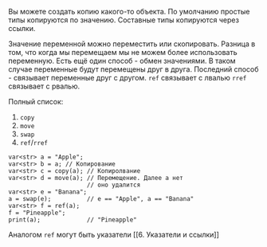 Вы можете создать копию какого-то объекта. 
По умолчанию простые типы копируются по значению.
Составные типы копируются через ссылки.

Значение переменной можно переместить или скопировать. 
Разница в том, что когда мы перемещаем мы не можем более 
использовать переменную.
Есть ещё один способ - обмен значениями. В таком случае 
переменные будут перемещены друг в друга.
Последний способ - связывает переменные друг с другом.
`ref` связывает с лвалью `rref` связывает с рвалью.

Полный список:
1) `copy`
2) `move`
3) `swap`
4) `ref`/`rref`

```
var<str> a = "Apple";
var<str> b = a; // Копирование
var<str> c = copy(a); // Копиролвание
var<str> d = move(a); // Перемещение. Далее a нет
					  // оно удалится
var<str> e = "Banana";
a = swap(e);          // e == "Apple", a == "Banana"
var<str> f = ref(a);
f = "Pineapple";
print(a);             // "Pineapple"
```
Аналогом `ref` могут быть указатели [[6. Указатели и ссылки]]